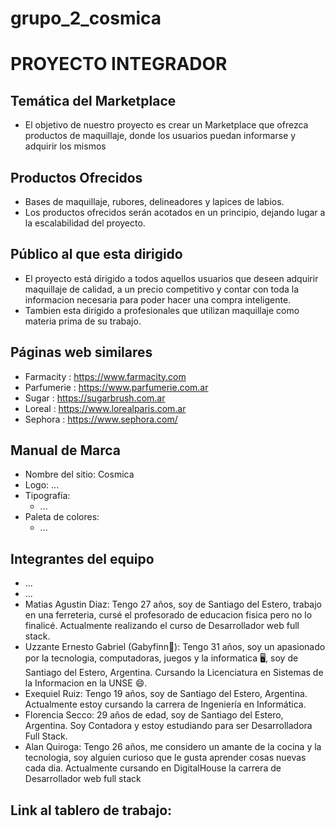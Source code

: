# grupo_2_cosmica
# PROYECTO INTEGRADOR
## Temática del Marketplace
- El objetivo de nuestro proyecto es crear un Marketplace que ofrezca productos de maquillaje, donde los usuarios puedan informarse y adquirir los mismos  
## Productos Ofrecidos
- Bases de maquillaje, rubores, delineadores y lapices de labios.
- Los productos ofrecidos serán acotados en un principio, dejando lugar a la escalabilidad del proyecto.
## Público al que esta dirigido
- El proyecto está dirigido a todos aquellos usuarios que deseen adquirir maquillaje de calidad, a un precio competitivo y contar con toda la informacion necesaria para poder hacer una compra inteligente. 
- Tambien esta dirigido a profesionales que utilizan maquillaje como materia prima de su trabajo.
## Páginas web similares
- Farmacity : https://www.farmacity.com
- Parfumerie : https://www.parfumerie.com.ar
- Sugar : https://sugarbrush.com.ar
- Loreal : https://www.lorealparis.com.ar
- Sephora : https://www.sephora.com/
## Manual de Marca
- Nombre del sitio: Cosmica
- Logo: ... 
- Tipografía:
    - ...
- Paleta de colores:    
    - ... 
## Integrantes del equipo
- ...
- ...
- Matias Agustin Diaz: Tengo 27 años, soy de Santiago del Estero, trabajo en una ferreteria, cursé el profesorado de educacion fisica pero no lo finalicé. Actualmente realizando el curso de Desarrollador web full stack.
- Uzzante Ernesto Gabriel (Gabyfinn💁): Tengo 31 años, soy un apasionado por la tecnologia, computadoras, juegos y la informatica 🖥️, soy de Santiago del Estero, Argentina. Cursando la Licenciatura en Sistemas de la Informacion en la UNSE 😄.
- Exequiel Ruiz: Tengo 19 años, soy de Santiago del Estero, Argentina. Actualmente estoy cursando la carrera de Ingeniería en Informática.
- Florencia Secco: 29 años de edad, soy de Santiago del Estero, Argentina. Soy Contadora y estoy estudiando para ser Desarrolladora Full Stack.
- Alan Quiroga: Tengo 26 años, me considero un amante de la cocina y la tecnologia, soy alguien curioso que le gusta aprender cosas nuevas cada dia. Actualmente cursando en DigitalHouse la carrera de Desarrollador web full stack
## Link al tablero de trabajo:
